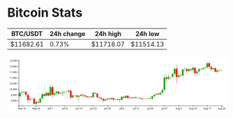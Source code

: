 # Bitcoin Stats

BTC/USDT|24h change|24h high|24h low|
|---|---|---|---|
|$11682.61|0.73%|$11718.07|$11514.13|

<img src="./chart.svg">
